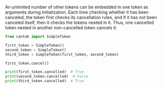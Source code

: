 An unlimited number of other tokens can be embedded in one token as arguments during initialization. Each time checking whether it has been canceled, the token first checks its cancellation rules, and if it has not been canceled itself, then it checks the tokens nested in it. Thus, one cancelled token nested in another non-cancelled token cancels it:

```python
from cantok import SimpleToken

first_token = SimpleToken()
second_token = SimpleToken()
third_token = SimpleToken(first_token, second_token)

first_token.cancel()

print(first_token.cancelled)  # True
print(second_token.cancelled)  # False
print(third_token.cancelled)  # True
```
